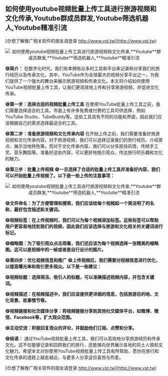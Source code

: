 ## **如何使用youtube视频批量上传工具进行旅游视频和文化传承,**Youtube**群成员群发,**Youtube**筛选机器人,**Youtube**精准引流**

[😍想了解推广相关软件的朋友请登录 http://www.vst.tw](http://www.vst.tw)

 <center><img src="https://vst.tw/MP4/tuiguang/png/3.png" alt="如何使用youtube视频批量上传工具进行旅游视频和文化传承,**Youtube**群成员群发,**Youtube**筛选机器人,**Youtube**精准引流"></center>

**😄简介：**
在数字化时代，我们有幸拥有众多的工具和平台来记录和分享我们的旅行经历以及传承文化。其中，YouTube作为全球最大的视频分享平台之一，为我们提供了一个强大的舞台来展示旅游视频和传承文化。本文将介绍如何使用YouTube视频批量上传工具，让我们更高效地上传和分享旅游视频，并促进文化传承。

**😄第一步：选择合适的视频批量上传工具**
在使用YouTube批量上传工具之前，我们需要选择适合的工具。市面上有许多免费或付费的工具可供选择，例如YouTube Studio、TubeBuddy等。这些工具具有不同的功能和界面，因此我们应该根据自己的需求选择最适合的工具。

**😄第二步：准备旅游视频和文化传承内容**
在开始上传之前，我们需要准备好旅游视频和文化传承内容。对于旅游视频，我们可以选择记录我们的旅行经历、介绍景点、展示当地特色等。而对于文化传承内容，我们可以分享民俗风情、传统手工艺、音乐舞蹈等。准备好这些内容，可以更好地吸引观众，传达旅行的乐趣和文化的魅力。

**😄第三步：批量上传视频**
**😄一旦选择了合适的批量上传工具并准备好内容，我们可以开始批量上传视频了。以下是一些上传的注意事项：**

 <center><img src="https://vst.tw/MP4/tuiguang/png/0.png" alt="如何使用youtube视频批量上传工具进行旅游视频和文化传承,**Youtube**群成员群发,**Youtube**筛选机器人,**Youtube**精准引流"></center>

**😄文件命名：为了方便管理和搜索，我们应该给每个视频起一个简洁明了的名称，最好包含描述和关键词。**

**😄视频标签：在上传视频时，我们可以为每个视频添加标签。这些标签可以帮助用户更容易地找到我们的视频，因此我们应该选择与旅游和文化相关的关键词进行标记。**

**😄缩略图：为了吸引观众点击观看，我们还应该为每个视频选择一张精美的缩略图。这可以是视频中的一帧或者是自行设计的图片。**

**😄第四步：优化视频信息和推广**
**😄上传视频后，我们需要对视频信息进行优化，以提高曝光率和吸引更多观众。以下是一些建议：**

**😄视频标题：选择简洁、吸引人的标题，可以准确描述视频内容，并包含关键词。**

**😄视频描述：在视频描述中，我们应该提供更详细的信息，包括旅游目的地、文化背景、故事情节等。**

**😄视频链接和社交媒体分享：将视频链接分享到其他社交媒体平台，如微博、微信、Facebook等，扩大观众范围。**

**😄互动交流：积极回复观众的评论，并鼓励他们订阅、点赞和分享。**

**😄结语：**
通过YouTube视频批量上传工具，我们可以高效地分享旅游经历和传承文化。这不仅能够记录和回顾我们的旅行，还能够向世界展示各地的风土人情和文化魅力。希望本文对你使用YouTube视频批量上传工具有所帮助，愿你在旅行和文化传承的道路上越走越远，与更多人分享这份喜悦与热爱。

[😍想了解推广相关软件的朋友请登录 http://www.vst.tw](http://www.vst.tw)



